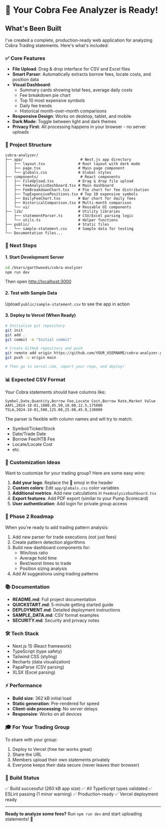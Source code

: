 # 🎉 Your Cobra Fee Analyzer is Ready!

## What's Been Built

I've created a complete, production-ready web application for analyzing Cobra Trading statements. Here's what's included:

### ✅ Core Features
- **File Upload**: Drag & drop interface for CSV and Excel files
- **Smart Parser**: Automatically extracts borrow fees, locate costs, and position data
- **Visual Dashboard**: 
  - Summary cards showing total fees, average daily costs
  - Fee breakdown pie chart
  - Top 10 most expensive symbols
  - Daily fee trends
  - Historical month-over-month comparisons
- **Responsive Design**: Works on desktop, tablet, and mobile
- **Dark Mode**: Toggle between light and dark themes
- **Privacy First**: All processing happens in your browser - no server uploads

### 📁 Project Structure

```
cobra-analyzer/
├── app/                          # Next.js app directory
│   ├── layout.tsx               # Root layout with dark mode
│   ├── page.tsx                 # Main page component
│   └── globals.css              # Global styles
├── components/                   # React components
│   ├── FileUpload.tsx           # Drag & drop file upload
│   ├── FeeAnalysisDashboard.tsx # Main dashboard
│   ├── FeeBreakdownChart.tsx    # Pie chart for fee distribution
│   ├── TopExpensivePositions.tsx # Top 10 expensive symbols
│   ├── DailyFeeChart.tsx        # Bar chart for daily fees
│   ├── HistoricalComparison.tsx # Multi-month comparison
│   └── ui/                      # Reusable UI components
├── lib/                         # Utility libraries
│   ├── statementParser.ts       # CSV/Excel parsing logic
│   └── utils.ts                 # Helper functions
├── public/                      # Static files
│   └── sample-statement.csv     # Sample data for testing
└── Documentation files...
```

### 🎯 Next Steps

#### 1. Start Development Server
```bash
cd /Users/garthwoods/cobra-analyzer
npm run dev
```
Then open [http://localhost:3000](http://localhost:3000)

#### 2. Test with Sample Data
Upload `public/sample-statement.csv` to see the app in action

#### 3. Deploy to Vercel (When Ready)
```bash
# Initialize git repository
git init
git add .
git commit -m "Initial commit"

# Create GitHub repository and push
git remote add origin https://github.com/YOUR_USERNAME/cobra-analyzer.git
git push -u origin main

# Then go to vercel.com, import your repo, and deploy!
```

### 📊 Expected CSV Format

Your Cobra statements should have columns like:
```csv
Symbol,Date,Quantity,Borrow Fee,Locate Cost,Borrow Rate,Market Value
AAPL,2024-10-01,1000,45.50,10.00,12.5,175000
TSLA,2024-10-01,500,125.00,25.00,45.0,130000
```

The parser is flexible with column names and will try to match:
- Symbol/Ticker/Stock
- Date/Trade Date
- Borrow Fee/HTB Fee
- Locate/Locate Cost
- etc.

### 🔧 Customization Ideas

Want to customize for your trading group? Here are some easy wins:

1. **Add your logo**: Replace the 🐍 emoji in the header
2. **Custom colors**: Edit `app/globals.css` color variables
3. **Additional metrics**: Add new calculations in `FeeAnalysisDashboard.tsx`
4. **Export features**: Add PDF export (similar to your Pump Scorecard)
5. **User authentication**: Add login for private group access

### 🚀 Phase 2 Roadmap

When you're ready to add trading pattern analysis:

1. Add new parser for trade executions (not just fees)
2. Create pattern detection algorithms
3. Build new dashboard components for:
   - Win/loss ratio
   - Average hold time
   - Best/worst times to trade
   - Position sizing analysis
4. Add AI suggestions using trading patterns

### 📚 Documentation

- **README.md**: Full project documentation
- **QUICKSTART.md**: 5-minute getting started guide
- **DEPLOYMENT.md**: Detailed deployment instructions
- **SAMPLE_DATA.md**: CSV format examples
- **SECURITY.md**: Security and privacy notes

### 🛠️ Tech Stack

- Next.js 15 (React framework)
- TypeScript (type safety)
- Tailwind CSS (styling)
- Recharts (data visualization)
- PapaParse (CSV parsing)
- XLSX (Excel parsing)

### ⚡ Performance

- **Build size**: 362 kB initial load
- **Static generation**: Pre-rendered for speed
- **Client-side processing**: No server delays
- **Responsive**: Works on all devices

### 🎓 For Your Trading Group

To share with your group:

1. Deploy to Vercel (free tier works great)
2. Share the URL
3. Members upload their own statements privately
4. Everyone keeps their data secure (never leaves their browser)

### 📝 Build Status

✅ Build successful (260 kB app size)
✅ All TypeScript types validated
✅ ESLint passing (1 minor warning)
✅ Production-ready
✅ Vercel deployment ready

---

**Ready to analyze some fees?** Run `npm run dev` and start uploading statements! 🚀



